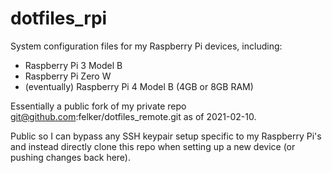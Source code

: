 # dotfiles_rpi
System configuration files for my Raspberry Pi devices, including:
- Raspberry Pi 3 Model B
- Raspberry Pi Zero W
- (eventually) Raspberry Pi 4 Model B (4GB or 8GB RAM)

Essentially a public fork of my private repo git@github.com:felker/dotfiles_remote.git as of 2021-02-10.

Public so I can bypass any SSH keypair setup specific to my Raspberry Pi's and instead directly clone this repo when setting up a new device (or pushing changes back here). 
